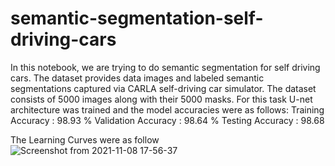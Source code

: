# semantic-segmentation-self-driving-cars

In this notebook, we are trying to do semantic segmentation for self driving cars.
The dataset provides data images and labeled semantic segmentations captured via CARLA self-driving car simulator.
The dataset consists of 5000 images along with their 5000 masks.
For this task U-net architecture was trained and the model accuracies were as follows:
      Training Accuracy : 98.93 %
      Validation Accuracy : 98.64 %
      Testing Accuracy : 98.68

The Learning Curves were as follow
![Screenshot from 2021-11-08 17-56-37](https://user-images.githubusercontent.com/87881560/140774946-f6b1cf37-2bff-4875-9fbd-1b0ba469aaba.png)

